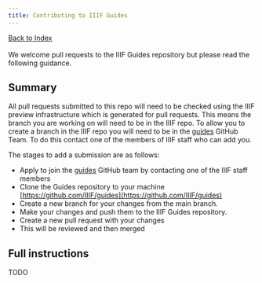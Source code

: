 ```yaml
---
title: Contributing to IIIF Guides
---
```

<a href="index.html">Back to Index</a><br/><br/>
We welcome pull requests to the IIIF Guides repository but please read the following guidance. 

## Summary
All pull requests submitted to this repo will need to be checked using the IIIF preview infrastructure which is generated for pull requests. This means the branch you are working on will need to be in the IIIF repo. To allow you to create a branch in the IIIF repo you will need to be in the [guides](https://github.com/orgs/IIIF/teams/guides) GitHub Team. To do this contact one of the members of IIIF staff who can add you.

The stages to add a submission are as follows:

 * Apply to join the [guides](https://github.com/orgs/IIIF/teams/guides) GitHub team by contacting one of the IIIF staff members
 * Clone the Guides repository to your machine [https://github.com/IIIF/guides](https://github.com/IIIF/guides)
 * Create a new branch for your changes from the main branch.
 * Make your changes and push them to the IIIF Guides repository. 
 * Create a new pull request with your changes
 * This will be reviewed and then merged

## Full instructions
 TODO
